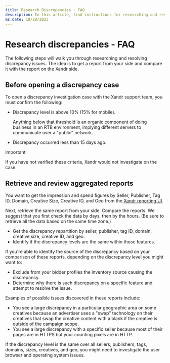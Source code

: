 ```yaml
---
title: Research Discrepancies - FAQ
description: In this article, find instructions for researching and resolving discrepancy issues.
ms.date: 10/28/2023
---
```


# Research discrepancies - FAQ

The following steps will walk you through researching and resolving discrepancy issues. The idea is to get a report from your side and compare it with the report on the Xandr side.

## Before opening a discrepancy case

To open a discrepancy investigation case with the Xandr support team, you must confirm the following:

- Discrepancy level is above 10% (15% for mobile).

  Anything below that threshold is an organic component of doing business in an RTB environment, implying different servers to communicate over a "public" network.

- Discrepancy occurred less than 15 days ago.

> [!IMPORTANT]
> If you have not verified these criteria, Xandr would not investigate on the case.

## Retrieve and review aggregated reports

You want to get the impression and spend figures by Seller, Publisher, Tag ID, Domain, Creative Size, Creative ID, and Geo from the [Xandr reporting UI](https://bidder.xandr.com/admin).

Next, retrieve the same report from your side. Compare the reports. We suggest that you first check the data by days, then by the hours. (Be sure to retrieve all the data based on the same time zone.)

- Get the discrepancy repartition by seller, publisher, tag ID, domain, creative size, creative ID, and geo.
- Identify if the discrepancy levels are the same within those features.

If you're able to identify the source of the discrepancy based on your comparison of these reports, depending on the discrepancy level you might want to:

- Exclude from your bidder profiles the inventory source causing the discrepancy.
- Determine why there is such discrepancy on a specific feature and attempt to resolve the issue.

Examples of possible issues discovered in these reports include:

- You see a large discrepancy in a particular geographic area on some creatives because an advertiser uses a "swap" technology on their creatives that swap the creative content with a blank if the creative is outside of the campaign scope.
- You see a large discrepancy with a specific seller because most of their pages are in HTTPS but your counting pixels are in HTTP.

If the discrepancy level is the same over all sellers, publishers, tags, domains, sizes, creatives, and geo, you might need to investigate the user browser and operating system issues.
